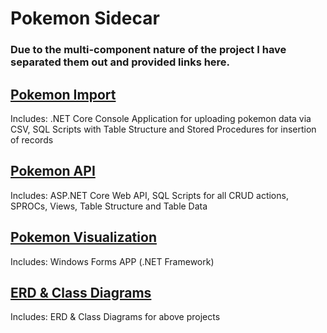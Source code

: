 # Pokemon Sidecar

### Due to the multi-component nature of the project I have separated them out and provided links here.


## [Pokemon Import](https://github.com/mcdonaldduncan/PokemonImport)
Includes: .NET Core Console Application for uploading pokemon data via CSV, SQL Scripts with Table Structure and Stored Procedures for insertion of records

## [Pokemon API](https://github.com/mcdonaldduncan/PokemonAPI)
Includes: ASP.NET Core Web API, SQL Scripts for all CRUD actions, SPROCs, Views, Table Structure and Table Data

## [Pokemon Visualization](https://github.com/mcdonaldduncan/PokemonVisualization)
Includes: Windows Forms APP (.NET Framework)

## [ERD & Class Diagrams](https://github.com/mcdonaldduncan/PokemonDiagrams)
Includes: ERD & Class Diagrams for above projects
